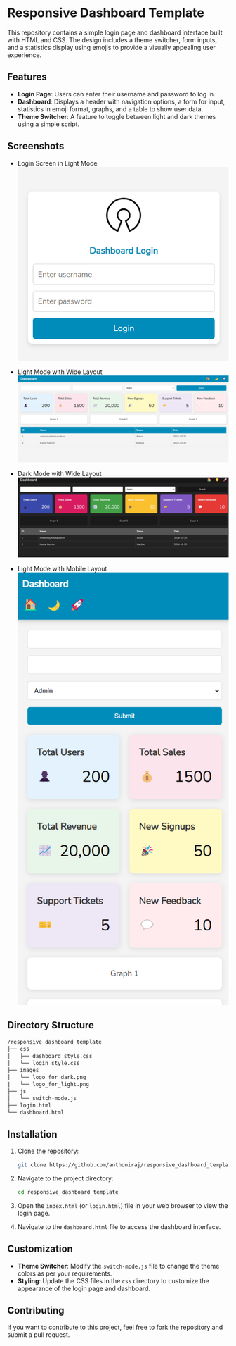 # Responsive Dashboard Template

This repository contains a simple login page and dashboard interface built with HTML and CSS. The design includes a theme switcher, form inputs, and a statistics display using emojis to provide a visually appealing user experience.

## Features

- **Login Page**: Users can enter their username and password to log in.
- **Dashboard**: Displays a header with navigation options, a form for input, statistics in emoji format, graphs, and a table to show user data.
- **Theme Switcher**: A feature to toggle between light and dark themes using a simple script.

## Screenshots
- Login Screen in Light Mode 
![Screenshot 0](images/Screenshot0.png)

- Light Mode with Wide Layout
![Screenshot 1](images/Screenshot1.png)

- Dark Mode with Wide Layout
![Screenshot 2](images/Screenshot2.png)

- Light Mode with Mobile Layout
![Screenshot 3](images/Screenshot3.png)

## Directory Structure

```
/responsive_dashboard_template
├── css
│   ├── dashboard_style.css
│   └── login_style.css
├── images
│   └── logo_for_dark.png
|   └── logo_for_light.png
├── js
│   └── switch-mode.js
├── login.html
└── dashboard.html
```

## Installation

1. Clone the repository:
   ```bash
   git clone https://github.com/anthoniraj/responsive_dashboard_template.git
   ```

2. Navigate to the project directory:
   ```bash
   cd responsive_dashboard_template
   ```

3. Open the `index.html` (or `login.html`) file in your web browser to view the login page.

4. Navigate to the `dashboard.html` file to access the dashboard interface.

## Customization

- **Theme Switcher**: Modify the `switch-mode.js` file to change the theme colors as per your requirements.
- **Styling**: Update the CSS files in the `css` directory to customize the appearance of the login page and dashboard.

## Contributing

If you want to contribute to this project, feel free to fork the repository and submit a pull request.
